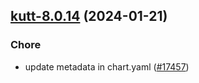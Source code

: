 

## [kutt-8.0.14](https://github.com/truecharts/charts/compare/kutt-8.0.13...kutt-8.0.14) (2024-01-21)

### Chore



- update metadata in chart.yaml ([#17457](https://github.com/truecharts/charts/issues/17457))
